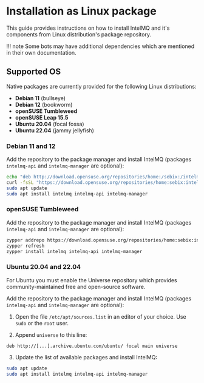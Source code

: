 <!-- comment
   SPDX-FileCopyrightText: 2015-2023 Sebastian Wagner, Filip Pokorný
   SPDX-License-Identifier: AGPL-3.0-or-later
-->


# Installation as Linux package

This guide provides instructions on how to install IntelMQ and it's components from Linux distribution's package repository.

!!! note
    Some bots may have additional dependencies which are mentioned in their own documentation.

## Supported OS

Native packages are currently provided for the following Linux distributions:

- **Debian 11** (bullseye)
- **Debian 12** (bookworm)
- **openSUSE Tumbleweed**
- **openSUSE Leap 15.5**
- **Ubuntu 20.04** (focal fossa)
- **Ubuntu 22.04** (jammy jellyfish)

### Debian 11 and 12

Add the repository to the package manager and install IntelMQ (packages `intelmq-api` and `intelmq-manager` are optional):

```bash
echo "deb http://download.opensuse.org/repositories/home:/sebix:/intelmq/Debian_$(lsb_release -rs)/ /" | sudo tee /etc/apt/sources.list.d/intelmq
curl -fsSL "https://download.opensuse.org/repositories/home:sebix:intelmq/Debian_$(lsb_release -rs)/Release.key" | gpg --dearmor | sudo tee /etc/apt/trusted.gpg.d/intelmq.gpg > /dev/null
sudo apt update
sudo apt install intelmq intelmq-api intelmq-manager
```

### openSUSE Tumbleweed

Add the repository to the package manager and install IntelMQ (packages `intelmq-api` and `intelmq-manager` are optional):

```bash
zypper addrepo https://download.opensuse.org/repositories/home:sebix:intelmq/openSUSE_Tumbleweed/home:sebix:intelmq.repo
zypper refresh
zypper install intelmq intelmq-api intelmq-manager
```

### Ubuntu 20.04 and 22.04

For Ubuntu you must enable the Universe repository which provides community-maintained free and open-source software.

Add the repository to the package manager and install IntelMQ (packages `intelmq-api` and `intelmq-manager` are optional):

1. Open the file `/etc/apt/sources.list` in an editor of your choice. Use `sudo` or the `root` user.

2. Append `universe` to this line:
```
deb http://[...].archive.ubuntu.com/ubuntu/ focal main universe
```

3. Update the list of available packages and install IntelMQ:
```bash
sudo apt update
sudo apt install intelmq intelmq-api intelmq-manager
```
